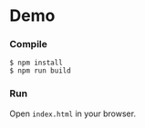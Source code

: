 Demo
====

### Compile

```
$ npm install
$ npm run build
```

### Run

Open `index.html` in your browser.
